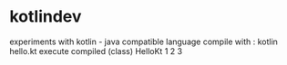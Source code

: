 # kotlindev
experiments with kotlin - java compatible language
compile with : kotlin hello.kt
execute compiled (class) HelloKt 1 2 3 

